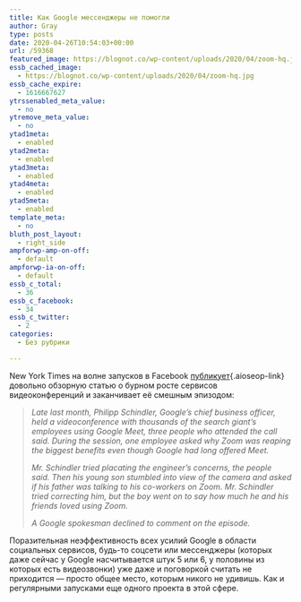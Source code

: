 ```yaml
---
title: Как Google мессенджеры не помогли
author: Gray
type: posts
date: 2020-04-26T10:54:03+00:00
url: /59368
featured_image: https://blognot.co/wp-content/uploads/2020/04/zoom-hq.jpg
essb_cached_image:
  - https://blognot.co/wp-content/uploads/2020/04/zoom-hq.jpg
essb_cache_expire:
  - 1616667627
ytrssenabled_meta_value:
  - no
ytremove_meta_value:
  - no
ytad1meta:
  - enabled
ytad2meta:
  - enabled
ytad3meta:
  - enabled
ytad4meta:
  - enabled
ytad5meta:
  - enabled
template_meta:
  - no
bluth_post_layout:
  - right_side
ampforwp-amp-on-off:
  - default
ampforwp-ia-on-off:
  - default
essb_c_total:
  - 36
essb_c_facebook:
  - 34
essb_c_twitter:
  - 2
categories:
  - Без рубрики

---
```








New York Times на волне запусков в Facebook [публикует][1]{.aioseop-link} довольно обзорную статью о бурном росте сервисов видеоконференций и заканчивает её смешным эпизодом:

<blockquote class="wp-block-quote">
  <p>
    <em>Late last month, Philipp Schindler, Google’s chief business officer, held a videoconference with thousands of the search giant’s employees using Google Meet, three people who attended the call said. During the session, one employee asked why Zoom was reaping the biggest benefits even though Google had long offered Meet.</em>
  </p>
  
  <p>
    <em>Mr. Schindler tried placating the engineer’s concerns, the people said. Then his young son stumbled into view of the camera and asked if his father was talking to his co-workers on Zoom. Mr. Schindler tried correcting him, but the boy went on to say how much he and his friends loved using Zoom.</em>
  </p>
  
  <p>
    <em>A Google spokesman declined to comment on the episode.</em>
  </p>
</blockquote>

Поразительная неэффективность всех усилий Google в области социальных сервисов, будь-то соцсети или мессенджеры (которых даже сейчас у Google насчитывается штук 5 или 6, у половины из которых есть видеозвонки) уже даже и поговоркой считать не приходится — просто общее место, которым никого не удивишь. Как и регулярными запусками еще одного проекта в этой сфере.

 [1]: https://www.nytimes.com/2020/04/24/technology/zoom-rivals-virus-facebook-google.html